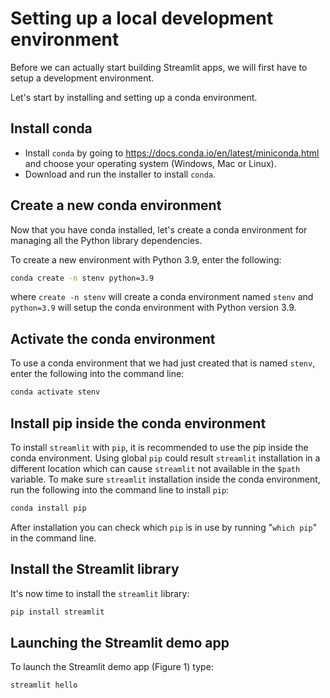 # Setting up a local development environment

Before we can actually start building Streamlit apps, we will first have to setup a development environment.

Let's start by installing and setting up a conda environment.

## **Install conda**
- Install `conda` by going to https://docs.conda.io/en/latest/miniconda.html and choose your operating system (Windows, Mac or Linux). 
- Download and run the installer to install `conda`.

## **Create a new conda environment**
Now that you have conda installed, let's create a conda environment for managing all the Python library dependencies.

To create a new environment with Python 3.9, enter the following:
```bash
conda create -n stenv python=3.9
```

where `create -n stenv` will create a conda environment named `stenv` and `python=3.9` will setup the conda environment with Python version 3.9.

## **Activate the conda environment**

To use a conda environment that we had just created that is named `stenv`, enter the following into the command line:

```bash
conda activate stenv
```

## **Install pip inside the conda environment**

To install `streamlit` with `pip`, it is recommended to use the pip inside the conda environment. Using global `pip` could result `streamlit` installation in a different location which can cause `streamlit` not available in the `$path` variable. To make sure `streamlit` installation inside the conda environment, run the following into the command line to install `pip`:

```bash
conda install pip
```
After installation you can check which `pip` is in use by running "`which pip`" in the command line. 

## **Install the Streamlit library**

It's now time to install the `streamlit` library:
```bash
pip install streamlit
```

## **Launching the Streamlit demo app**
To launch the Streamlit demo app (Figure 1) type:
```bash
streamlit hello
```
